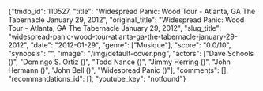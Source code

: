 {"tmdb_id": 110527, "title": "Widespread Panic: Wood Tour - Atlanta, GA The Tabernacle January 29, 2012", "original_title": "Widespread Panic: Wood Tour - Atlanta, GA The Tabernacle January 29, 2012", "slug_title": "widespread-panic-wood-tour-atlanta-ga-the-tabernacle-january-29-2012", "date": "2012-01-29", "genre": ["Musique"], "score": "0.0/10", "synopsis": "", "image": "/img/default-cover.png", "actors": ["Dave Schools ()", "Domingo S. Ortiz ()", "Todd Nance ()", "Jimmy Herring ()", "John Hermann ()", "John Bell ()", "Widespread Panic ()"], "comments": [], "recommandations_id": [], "youtube_key": "notfound"}